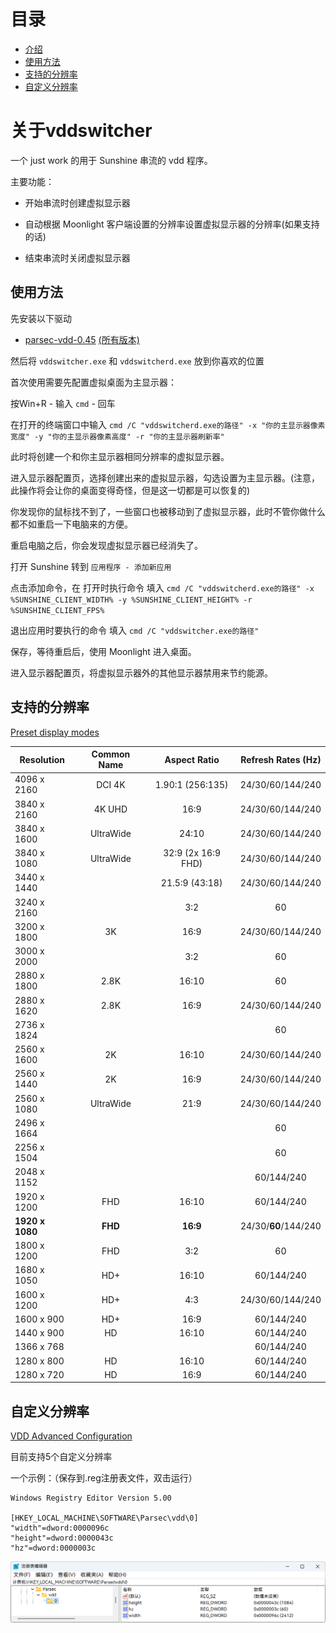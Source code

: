 # 目录
- [介绍](#关于vddswitcher)
- [使用方法](#使用方法)
- [支持的分辨率](#支持的分辨率)
- [自定义分辨率](#自定义分辨率)

# 关于vddswitcher

一个 just work 的用于 Sunshine 串流的 vdd 程序。

主要功能：

- 开始串流时创建虚拟显示器

- 自动根据 Moonlight 客户端设置的分辨率设置虚拟显示器的分辨率(如果支持的话)

- 结束串流时关闭虚拟显示器

## 使用方法

先安装以下驱动

- [parsec-vdd-0.45](https://builds.parsec.app/vdd/parsec-vdd-0.45.0.0.exe) [(所有版本)](https://github.com/nomi-san/parsec-vdd?tab=readme-ov-file#picking-a-driver)

然后将 `vddswitcher.exe` 和 `vddswitcherd.exe` 放到你喜欢的位置

首次使用需要先配置虚拟桌面为主显示器：

按Win+R - 输入 `cmd` - 回车

在打开的终端窗口中输入 `cmd /C "vddswitcherd.exe的路径" -x "你的主显示器像素宽度" -y "你的主显示器像素高度" -r "你的主显示器刷新率"`

此时将创建一个和你主显示器相同分辨率的虚拟显示器。

进入显示器配置页，选择创建出来的虚拟显示器，勾选设置为主显示器。(注意，此操作将会让你的桌面变得奇怪，但是这一切都是可以恢复的)

你发现你的鼠标找不到了，一些窗口也被移动到了虚拟显示器，此时不管你做什么都不如重启一下电脑来的方便。

重启电脑之后，你会发现虚拟显示器已经消失了。

打开 Sunshine 转到 `应用程序 - 添加新应用` 

点击添加命令，在 打开时执行命令 填入 `cmd /C "vddswitcherd.exe的路径" -x %SUNSHINE_CLIENT_WIDTH% -y %SUNSHINE_CLIENT_HEIGHT% -r %SUNSHINE_CLIENT_FPS%`

退出应用时要执行的命令 填入 `cmd /C "vddswitcher.exe的路径"`

保存，等待重启后，使用 Moonlight 进入桌面。

进入显示器配置页，将虚拟显示器外的其他显示器禁用来节约能源。

## 支持的分辨率

[Preset display modes](https://github.com/nomi-san/parsec-vdd/blob/main/docs/PARSEC_VDD_SPECS.md#preset-display-modes)

| Resolution      | Common Name |    Aspect Ratio    |  Refresh Rates (Hz)  |
| --------------- | :---------: | :----------------: | :------------------: |
| 4096 x 2160     |   DCI 4K    |  1.90:1 (256:135)  |   24/30/60/144/240   |
| 3840 x 2160     |   4K UHD    |        16:9        |   24/30/60/144/240   |
| 3840 x 1600     |  UltraWide  |       24:10        |   24/30/60/144/240   |
| 3840 x 1080     |  UltraWide  | 32:9 (2x 16:9 FHD) |   24/30/60/144/240   |
| 3440 x 1440     |             |   21.5:9 (43:18)   |   24/30/60/144/240   |
| 3240 x 2160     |             |        3:2         |          60          |
| 3200 x 1800     |     3K      |        16:9        |   24/30/60/144/240   |
| 3000 x 2000     |             |        3:2         |          60          |
| 2880 x 1800     |    2.8K     |       16:10        |          60          |
| 2880 x 1620     |    2.8K     |        16:9        |   24/30/60/144/240   |
| 2736 x 1824     |             |                    |          60          |
| 2560 x 1600     |     2K      |       16:10        |   24/30/60/144/240   |
| 2560 x 1440     |     2K      |        16:9        |   24/30/60/144/240   |
| 2560 x 1080     |  UltraWide  |        21:9        |   24/30/60/144/240   |
| 2496 x 1664     |             |                    |          60          |
| 2256 x 1504     |             |                    |          60          |
| 2048 x 1152     |             |                    |      60/144/240      |
| 1920 x 1200     |     FHD     |       16:10        |      60/144/240      |
| **1920 x 1080** |   **FHD**   |      **16:9**      | 24/30/**60**/144/240 |
| 1800 x 1200     |     FHD     |        3:2         |          60          |
| 1680 x 1050     |     HD+     |       16:10        |      60/144/240      |
| 1600 x 1200     |     HD+     |        4:3         |   24/30/60/144/240   |
| 1600 x 900      |     HD+     |        16:9        |      60/144/240      |
| 1440 x 900      |     HD      |       16:10        |      60/144/240      |
| 1366 x 768      |             |                    |      60/144/240      |
| 1280 x 800      |     HD      |       16:10        |      60/144/240      |
| 1280 x 720      |     HD      |        16:9        |      60/144/240      |


## 自定义分辨率

[VDD Advanced Configuration](https://support.parsec.app/hc/en-us/articles/32361359271444-VDD-Advanced-Configuration)

目前支持5个自定义分辨率

一个示例：（保存到.reg注册表文件，双击运行）

```
Windows Registry Editor Version 5.00

[HKEY_LOCAL_MACHINE\SOFTWARE\Parsec\vdd\0]
"width"=dword:0000096c
"height"=dword:0000043c
"hz"=dword:0000003c
```
![示例](image/屏幕截图-注册表编辑器_2025-08-21_21-02-03.png)
